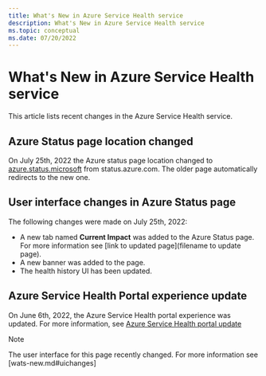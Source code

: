```yaml
---
title: What's New in Azure Service Health service
description: What's New in Azure Service Health service
ms.topic: conceptual
ms.date: 07/20/2022
---
```


# What's New in Azure Service Health service

This article lists recent changes in the Azure Service Health service. 

## Azure Status page location changed
On July 25th, 2022 the Azure status page location changed to [azure.status.microsoft](https://azure.status.microsoft) from status.azure.com. The older page automatically redirects to the new one. 

## User interface changes in Azure Status page
The following changes were made on July 25th, 2022: 
 - A new tab named **Current Impact** was added to the Azure Status page. For more information see [link to updated page](filename to update page).
 - A new banner was added to the page. 
 - The health history UI has been updated. 

## Azure Service Health Portal experience update
On June 6th, 2022, the Azure Service Health portal experience was updated. For more information, see [Azure Service Health portal update](service-health-portal-update.md)

> [!NOTE]
> The user interface for this page recently changed. For more information see [wats-new.md#uichanges]